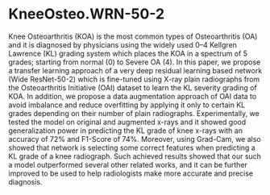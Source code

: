 # KneeOsteo.WRN-50-2
Knee Osteoarthritis (KOA) is the most common types of Osteoarthritis (OA) and it is diagnosed by physicians using the widely used 0–4 Kellgren Lawrence (KL) grading system which places the KOA in a spectrum of 5 grades; starting from normal (0) to Severe OA (4). In this paper, we propose a transfer learning approach of a very deep residual learning based network (Wide ResNet-50-2) which is fine-tuned using X-ray plain radiographs from the Osteoarthritis Initiative (OAI) dataset to learn the KL severity grading of KOA. In addition, we propose a data augmentation approach of OAI data to avoid imbalance and reduce overfitting by applying it only to certain KL grades depending on their number of plain radiographs. Experimentally, we tested the model on original and augmented x-rays and it showed good generalization power in predicting the KL grade of knee x-rays with an accuracy of 72% and F1-Score of 74%. Moreover, using Grad-Cam, we also showed that network is selecting some correct features when predicting a KL grade of a knee radiograph. Such achieved results showed that our such a model outperformed several other related works, and it can be further improved to be used to help radiologists make more accurate and precise diagnosis.
